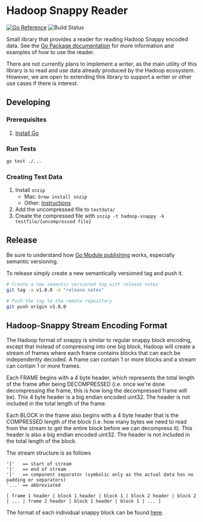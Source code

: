 # Hadoop Snappy Reader
[![Go Reference](https://pkg.go.dev/badge/github.com/qualtrics/hadoop-snappy.svg)](https://pkg.go.dev/github.com/qualtrics/hadoop-snappy)
![Build Status](https://github.com/qualtrics/hadoop-snappy/actions/workflows/ci.yml/badge.svg)

Small library that provides a reader for reading Hadoop Snappy encoded data. See the [Go Package documentation](https://pkg.go.dev/github.com/qualtrics/hadoop-snappy) for more information and examples of how to use the reader.

There are not currently plans to implement a writer, as the main utility of this library is to read and use data already produced by the Hadoop ecosystem. However, we are open to extending this library to support a writer or other use cases if there is interest.

## Developing

### Prerequisites
1. [Install Go](https://go.dev/doc/install)

### Run Tests
```bash
go test ./...
```

### Creating Test Data
1. Install `snzip`
   - Mac: `brew install snzip`
   - Other: [Instructions](https://github.com/kubo/snzip?tab=readme-ov-file#installation)
1. Add the uncompressed file to `testdata/`
1. Create the compressed file with `snzip -t hadoop-snappy -k testfile/{uncompressed file}`

## Release
Be sure to understand how [Go Module publishing](https://go.dev/blog/publishing-go-modules) works, especially semantic versioning.

To release simply create a new semantically versioned tag and push it.
```bash
# Create a new semantic versioned tag with release notes
git tag -a v1.0.0 -m "release notes"

# Push the tag to the remote repository
git push origin v1.0.0
```

## Hadoop-Snappy Stream Encoding Format
The Hadoop format of snappy is similar to regular snappy block encoding,
except that instead of compressing into one big block, Hadoop will create
a stream of frames where each frame contains blocks that can each be
independently decoded. A frame can contain 1 or more blocks and a stream
can contain 1 or more frames.

Each FRAME begins with a 4 byte header, which represents the total length
of the frame after being DECOMPRESSED (i.e. once we're done decompressing
the frame, this is how long the decompressed frame will be). This 4 byte
header is a big endian encoded uint32. The header is not included in the
total length of the frame.

Each BLOCK in the frame also begins with a 4 byte header that is the
COMPRESSED length of the block (i.e. how many bytes we need to read from
the stream to get the entire block before we can decompress it). This
header is also a big endian encoded uint32. The header is not included in
the total length of the block.

The stream structure is as follows
```
'['   == start of stream
']'   == end of stream
'|'   == component separator (symbolic only as the actual data has no padding or separators)
'...' == abbreviated

[ frame 1 header | block 1 header | block 1 | block 2 header | block 2 | ... | frame 2 header | block 1 header | block 1 | ... ]
```

The format of each individual snappy block can be found [here](https://github.com/google/snappy/blob/main/format_description.txt).